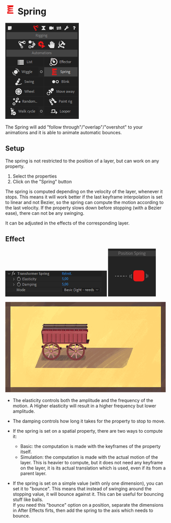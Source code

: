 # ![spring Icon](img\duik-icons\automation\spring-icon-r.png) Spring

![Spring panel](img\duik-screenshots\S-Rigging\S-Rigging-Automations\Spring.PNG)

The Spring will add "follow through"/"overlap"/"overshot" to your animations and it is able to animate automatic bounces.

## Setup

The spring is not restricted to the position of a layer, but can work on any property.

1. Select the properties
2. Click on the "Spring" button

The spring is computed depending on the velocity of the layer, whenever it stops. This means it will work better if the last keyframe interpolation is set to linear and not Bezier, so the spring can compute the motion according to the last velocity. If the property slows down before stopping (with a Bezier ease), there can not be any swinging.

It can be adjusted in the effects of the corresponding layer.

## Effect

![Spring pannel](img\duik-screenshots\S-Rigging\S-Rigging-Automations\Spring-effects.PNG)
![Spring example](img\duik-screenshots\S-Rigging\S-Rigging-Automations\automation-illustration\spring-example.png)

![Spring example gif](img\examples\cart.gif)

- The elasticity controls both the amplitude and the frequency of the motion. A Higher elasticity will result in a higher frequency but lower amplitude.

- The damping controls how long it takes for the property to stop to move.

- If the spring is set on a spatial property, there are two ways to compute it:  

    - Basic: the computation is made with the keyframes of the property itself.  
    - Simulation: the computation is made with the actual motion of the layer. This is heavier to compute, but it does not need any keyframe on the layer, it is its actual translation which is used, even if its from a parent layer.

- If the spring is set on a simple value (with only one dimension), you can set it to "bounce". This means that instead of swinging around the stopping value, it will bounce against it. This can be useful for bouncing stuff like balls.  
If you need this "bounce" option on a position, separate the dimensions in After Effects firts, then add the spring to the axis which needs to bounce.
